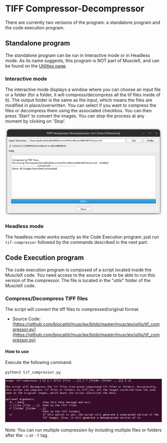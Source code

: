 # TIFF Compressor-Decompressor

There are currently two versions of the program: a standalone program and the code execution program.

## Standalone program

The standalone program can be run in Interactive mode or in Headless mode. As its name suggests, this program is NOT part of MuscleX, and can be found on the [Utilities page](../../utilities.md).

### Interactive mode

The interactive mode displays a window where you can choose an input file or a folder (for a folder, it will compress/decompress all the tif files inside of it). The output folder is the same as the input, which means the files are modified in place/overwritten.
You can select if you want to compress the files or decompress them using the associated checkbox.
You can then press 'Start' to convert the images. You can stop the process at any moment by clicking on 'Stop'.

![-](../../images/tif_compressor_gui.png)

### Headless mode

The headless mode works exactly as the Code Execution program: just run `tif-compressor` followed by the commands described in the next part.

## Code Execution program

The code execution program is composed of a script located inside the MuscleX code. You need access to the source code to be able to run this version of the compressor. The file is located in the "utils" folder of the MuscleX code.

### Compress/Decompress TIFF files
The script will convert the tiff files to compressed/original format.

- Source Code: [https://github.com/biocatiit/musclex/blob/master/musclex/utils/tif_compressor.py](https://github.com/biocatiit/musclex/blob/master/musclex/utils/tif_compressor.py)

#### How to use

Execute the following command:

`python3 tif_compressor.py`

![-](../../images/tif_compressor.png)

Note: You can run multiple compression by including multiple files or folders after the `-i` or `-f` tag.
